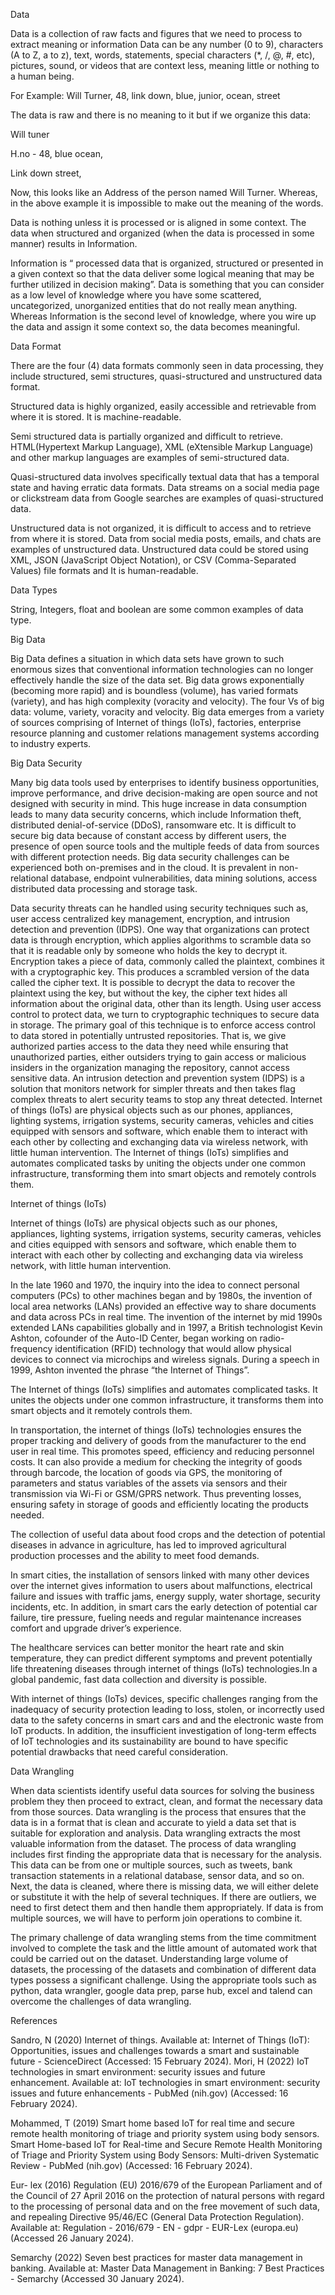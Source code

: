 Data

Data is a collection of raw facts and figures that we need to process to extract meaning or information
Data can be any number (0 to 9), characters (A to Z, a to z), text, words, statements, special characters (*, /, @, #, etc), pictures, sound, or videos that are context less, meaning little or nothing to a human being.

For Example: Will Turner, 48, link down, blue, junior, ocean, street

The data is raw and there is no meaning to it but if we organize this data:

Will tuner

H.no - 48, blue ocean,

Link down street,

Now, this looks like an Address of the person named Will Turner. Whereas, in the above example it is impossible to make out the meaning of the words.

Data is nothing unless it is processed or is aligned in some context. The data when structured and organized (when the data is processed in some manner) results in Information.

Information is “ processed data that is organized, structured or presented in a given context so that the data deliver some logical meaning that may be further utilized in decision making”.
Data is something that you can consider as a low level of knowledge where you have some scattered, uncategorized, unorganized entities that do not really mean anything. Whereas Information is the second level of knowledge, where you wire up the data and assign it some context so, the data becomes meaningful.




Data Format


There are the four (4) data formats commonly seen in data processing, they include structured, semi structures, quasi-structured and unstructured data format. 

Structured data is highly organized, easily accessible and retrievable from where it is stored. It is machine-readable.

Semi structured data is partially organized and difficult to retrieve. HTML(Hypertext Markup Language), XML (eXtensible Markup Language) and other markup languages are examples of semi-structured data.

Quasi-structured data involves specifically textual data that has a temporal state and having erratic data formats. Data streams on a social media page or clickstream data from Google searches are examples of quasi-structured data.

Unstructured data is not organized, it is difficult to access and to retrieve from where it is stored. Data from social media posts, emails, and chats are examples of unstructured data. Unstructured data could be stored using XML, JSON (JavaScript Object Notation), or CSV (Comma-Separated Values) file formats and It is human-readable.



Data Types


String, Integers, float and boolean are some common examples of data type.



Big Data 


Big Data defines a situation in which data sets have grown to such enormous sizes that conventional information technologies can no longer effectively handle the size of the data set. Big data grows exponentially (becoming more rapid) and is boundless (volume), has varied formats (variety), and has high complexity (voracity and velocity). The four Vs of big data: volume, variety, voracity and velocity.
Big data emerges from a variety of sources comprising of Internet of things (IoTs), factories, enterprise resource planning and customer relations management systems according to industry experts.



Big Data Security


Many big data tools used by enterprises to identify business opportunities, improve performance, and drive decision-making are open source and not designed with security in mind. This huge increase in data consumption leads to many data security concerns, which include Information theft, distributed denial-of-service (DDoS), ransomware etc.
It is difficult to secure big data because of constant access by different users, the presence of open source tools and the multiple feeds of data from sources with different protection needs. Big data security challenges can be experienced both on-premises and in the cloud. It is prevalent in non-relational database, endpoint vulnerabilities, data mining solutions, access distributed data processing and storage task.

Data security threats can he handled using security techniques such as, user access centralized key management, encryption, and intrusion detection and prevention (IDPS). One way that organizations can protect data is through encryption, which applies algorithms to scramble data so that it is readable only by someone who holds the key to decrypt it. Encryption takes a piece of data, commonly called the plaintext, combines it with a cryptographic key. This produces a scrambled version of the data called the cipher text. It is possible to decrypt the data to recover the plaintext using the key, but without the key, the cipher text hides all information about the original data, other than its length.
Using user access control to protect data, we turn to cryptographic techniques to secure data in storage. The primary goal of this technique is to enforce access control to data stored in potentially untrusted repositories. That is, we give authorized parties access to the data they need while ensuring that unauthorized parties, either outsiders trying to gain access or malicious insiders in the organization managing the repository, cannot access sensitive data.
An intrusion detection and prevention system (IDPS) is a solution that monitors network for simpler threats and then takes flag complex threats to alert security teams to stop any threat detected.
Internet of things (IoTs) are physical objects such as our phones, appliances, lighting systems, irrigation systems, security cameras, vehicles and cities equipped with sensors and software, which enable them to interact with each other by collecting and exchanging data via wireless network, with little human intervention. The Internet of things (IoTs) simplifies and automates complicated tasks by uniting the objects under one common infrastructure, transforming them into smart objects and remotely controls them.





Internet of things (IoTs)



Internet of things (IoTs) are physical objects such as our phones, appliances, lighting systems, irrigation systems, security cameras, vehicles and cities equipped with sensors and software, which enable them to interact with each other by collecting and exchanging data via wireless network, with little human intervention.

In the late 1960 and 1970, the inquiry into the idea to connect personal computers (PCs) to other machines began and by 1980s, the invention of local area networks (LANs) provided an effective way to share documents and data across PCs in real time. The invention of the internet by mid 1990s extended LANs capabilities globally and in 1997, a British technologist Kevin Ashton, cofounder of the Auto-ID Center, began working on radio-frequency identification (RFID) technology that would allow physical devices to connect via microchips and wireless signals. During a speech in 1999, Ashton invented the phrase “the Internet of Things”.

The Internet of things (IoTs) simplifies and automates complicated tasks. It unites the objects under one common infrastructure, it transforms them into smart objects and it remotely controls them.

In transportation, the internet of things (IoTs) technologies ensures the proper tracking and delivery of goods from the manufacturer to the end user in real time. This promotes speed, efficiency and reducing personnel costs. It can also provide a medium for checking the integrity of goods through barcode, the location of goods via GPS, the monitoring of parameters and status variables of the assets via sensors and their transmission via Wi-Fi or GSM/GPRS network. Thus preventing losses, ensuring safety in storage of goods and efficiently locating the products needed.

The collection of useful data about food crops and the detection of potential diseases in advance in agriculture, has led to improved agricultural production processes and the ability to meet food demands.

In smart cities, the installation of sensors linked with many other devices over the internet gives information to users about malfunctions, electrical failure and issues with traffic jams, energy supply, water shortage, security incidents, etc. In addition, in smart cars the early detection of potential car failure, tire pressure, fueling needs and regular maintenance increases comfort and upgrade driver’s experience.

The healthcare services can better monitor the heart rate and skin temperature, they can predict different symptoms and prevent potentially life threatening diseases through internet of things (IoTs) technologies.In a global pandemic, fast data collection and diversity is possible.

With internet of things (IoTs) devices, specific challenges ranging from the inadequacy of security protection leading to loss, stolen, or incorrectly used data to the safety concerns in smart cars and and the electronic waste from IoT products. In addition, the insufficient investigation of long-term effects of IoT technologies and its sustainability are bound to have specific potential drawbacks that need careful consideration.






Data Wrangling


When data scientists identify useful data sources for solving the business problem they then proceed to extract, clean, and format the necessary data from those sources. Data wrangling is the process that ensures that the data is in a format that is clean and accurate to yield a data set that is suitable for exploration and analysis. Data wrangling extracts the most valuable information from the dataset.
The process of data wrangling includes first finding the appropriate data that is necessary for the analysis. This data can be from one or multiple sources, such as tweets, bank transaction statements in a relational database, sensor data, and so on. Next, the data is cleaned, where there is missing data, we will either delete or substitute it with the help of several techniques. If there are outliers, we need to first detect them and then handle them appropriately. If data is from multiple sources, we will have to perform join operations to combine it.

The primary challenge of data wrangling stems from the time commitment involved to complete the task and the little amount of automated work that could be carried out on the dataset. Understanding large volume of datasets, the processing of the datasets and combination of different data types possess a significant challenge.
Using the appropriate tools such as python, data wrangler, google data prep, parse hub, excel and talend can overcome the challenges of data wrangling.


References


Sandro, N (2020) Internet of things. Available at: Internet of Things (IoT): Opportunities, issues and challenges towards a smart and sustainable future - ScienceDirect (Accessed: 15 February 2024).
Mori, H (2022) IoT technologies in smart environment: security issues and future enhancement. Available at: IoT technologies in smart environment: security issues and future enhancements - PubMed (nih.gov) (Accessed: 16 February 2024).


Mohammed, T (2019) Smart home based IoT for real time and secure remote health monitoring of triage and priority system using body sensors. Smart Home-based IoT for Real-time and Secure Remote Health Monitoring of Triage and Priority System using Body Sensors: Multi-driven Systematic Review - PubMed (nih.gov) (Accessed: 16 February 2024).


Eur- lex (2016) Regulation (EU) 2016/679 of the European Parliament and of the Council of 27 April 2016 on the protection of natural persons with regard to the processing of personal data and on the free movement of such data, and repealing Directive 95/46/EC (General Data Protection Regulation). Available at: Regulation - 2016/679 - EN - gdpr - EUR-Lex (europa.eu) (Accessed 26 January 2024).


Semarchy (2022) Seven best practices for master data management in banking. Available at: Master Data Management in Banking: 7 Best Practices - Semarchy (Accessed 30 January 2024).
